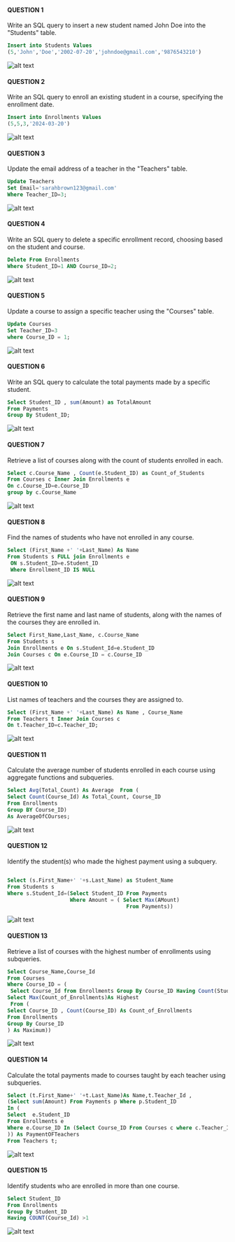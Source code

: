 #### QUESTION 1
Write an SQL query to insert a new student named John Doe into the "Students" table.
```sql
Insert into Students Values
(5,'John','Doe','2002-07-20','johndoe@gmail.com','9876543210')
```
![alt text](<Screenshot 2024-06-15 214133.png>)

#### QUESTION 2
Write an SQL query to enroll an existing student in a course, specifying the enrollment date.
```sql
Insert into Enrollments Values
(5,5,3,'2024-03-20')
```
![alt text](image.png)

#### QUESTION 3
Update the email address of a teacher in the "Teachers" table.
```sql
Update Teachers 
Set Email='sarahbrown123@gmail.com' 
Where Teacher_ID=3;
```
![alt text](image-1.png)

#### QUESTION 4
Write an SQL query to delete a specific enrollment record, choosing based on the student and course.
```sql
Delete From Enrollments
Where Student_ID=1 AND Course_ID=2;
```
![alt text](image-2.png)

#### QUESTION 5
Update a course to assign a specific teacher using the "Courses" table.
```sql
Update Courses
Set Teacher_ID=3 
where Course_ID = 1;
```
![alt text](image-3.png)

#### QUESTION 6
Write an SQL query to calculate the total payments made by a specific student.
```sql
Select Student_ID , sum(Amount) as TotalAmount
From Payments
Group By Student_ID;
```
![alt text](image-4.png)

#### QUESTION 7
Retrieve a list of courses along with the count of students enrolled in each.
```sql
Select c.Course_Name , Count(e.Student_ID) as Count_of_Students
From Courses c Inner Join Enrollments e
On c.Course_ID=e.Course_ID
group by c.Course_Name
```
![alt text](image-5.png)

#### QUESTION 8
Find the names of students who have not enrolled in any course.
```sql
Select (First_Name +' '+Last_Name) As Name
From Students s FULL join Enrollments e
 ON s.Student_ID=e.Student_ID
 Where Enrollment_ID IS NULL
 ```
 ![alt text](image-6.png)

 #### QUESTION 9
  Retrieve the first name and last name of students, along with the names of the courses they are enrolled in.
  ```sql
Select First_Name,Last_Name, c.Course_Name
From Students s 
Join Enrollments e On s.Student_Id=e.Student_ID
Join Courses c On e.Course_ID = c.Course_ID
```
![alt text](image-7.png)

#### QUESTION 10
List names of teachers and the courses they are assigned to.
```sql
Select (First_Name +' '+Last_Name) As Name , Course_Name
From Teachers t Inner Join Courses c
On t.Teacher_ID=c.Teacher_ID; 
```
![alt text](image-8.png)

#### QUESTION 11
Calculate the average number of students enrolled in each course using aggregate functions and subqueries.
```sql
Select Avg(Total_Count) As Average  From (
Select Count(Course_Id) As Total_Count, Course_ID
From Enrollments 
Group BY Course_ID) 
As AverageOfCOurses;
 ```
![alt text](image-9.png)


 #### QUESTION 12
 Identify the student(s) who made the highest payment using a subquery.
 ```sql

 Select (s.First_Name+' '+s.Last_Name) as Student_Name 
 From Students s
 Where s.Student_Id=(Select Student_ID From Payments 
                     Where Amount = ( Select Max(AMount) 
					                   From Payments))

```
![alt text](image-10.png)

#### QUESTION 13
Retrieve a list of courses with the highest number of enrollments using subqueries.
```sql
Select Course_Name,Course_Id 
From Courses 
Where Course_ID = (
 Select Course_Id from Enrollments Group By Course_ID Having Count(Student_ID) = (
Select Max(Count_of_Enrollments)As Highest
 From (
Select Course_ID , Count(Course_ID) As Count_of_Enrollments
From Enrollments
Group By Course_ID
) As Maximum))
```
![alt text](image-11.png)

#### QUESTION 14
Calculate the total payments made to courses taught by each teacher using subqueries.

```sql
Select (t.First_Name+' '+t.Last_Name)As Name,t.Teacher_Id , 
(Select sum(Amount) From Payments p Where p.Student_ID
In (
Select  e.Student_ID 
From Enrollments e
Where e.Course_ID In (Select Course_ID From Courses c where c.Teacher_ID=t.Teacher_ID)
)) As PaymentOFTeachers
From Teachers t;
```
![alt text](image-12.png)

#### QUESTION 15
Identify students who are enrolled in more than one course.
```sql
Select Student_ID 
From Enrollments
Group By Student_ID
Having COUNT(Course_Id) >1
```

![alt text](image-13.png)